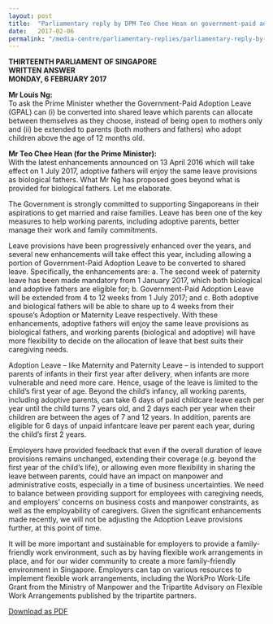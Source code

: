 ```yaml
---
layout: post
title:  "Parliamentary reply by DPM Teo Chee Hean on government-paid adoption leave"
date:   2017-02-06
permalink: "/media-centre/parliamentary-replies/parliamentary-reply-by-dpm-teo-chee-hean-on-6-feb-2017"
---
```


**THIRTEENTH PARLIAMENT OF SINGAPORE  
WRITTEN ANSWER  
MONDAY, 6 FEBRUARY 2017**

**Mr Louis Ng:**  
To ask the Prime Minister whether the Government-Paid Adoption Leave (GPAL) can (i) be converted into shared leave which parents can allocate between themselves as they choose, instead of being open to mothers only and (ii) be extended to parents (both mothers and fathers) who adopt children above the age of 12 months old.

**Mr Teo Chee Hean (for the Prime Minister):**  
With the latest enhancements announced on 13 April 2016 which will take effect on 1 July 2017, adoptive fathers will enjoy the same leave provisions as biological fathers. What Mr Ng has proposed goes beyond what is provided for biological fathers. Let me elaborate.

The Government is strongly committed to supporting Singaporeans in their aspirations to get married and raise families. Leave has been one of the key measures to help working parents, including adoptive parents, better manage their work and family commitments.
 
Leave provisions have been progressively enhanced over the years, and several new enhancements will take effect this year, including allowing a portion of Government-Paid Adoption Leave to be converted to shared leave. Specifically, the enhancements are: a. The second week of paternity leave has been made mandatory from 1 January 2017, which both biological and adoptive fathers are eligible for;   b. Government-Paid Adoption Leave will be extended from 4 to 12 weeks from 1 July 2017; and c. Both adoptive and biological fathers will be able to share up to 4 weeks from their spouse’s Adoption or Maternity Leave respectively.  With these enhancements, adoptive fathers will enjoy the same leave provisions as biological fathers, and working parents (biological and adoptive) will have more flexibility to decide on the allocation of leave that best suits their caregiving needs.

Adoption Leave – like Maternity and Paternity Leave – is intended to support parents of infants in their first year after delivery, when infants are more vulnerable and need more care. Hence, usage of the leave is limited to the child’s first year of age. Beyond the child’s infancy, all working parents, including adoptive parents, can take 6 days of paid childcare leave each per year until the child turns 7 years old, and 2 days each per year when their children are between the ages of 7 and 12 years. In addition, parents are eligible for 6 days of unpaid infantcare leave per parent each year, during the child’s first 2 years.

Employers have provided feedback that even if the overall duration of leave provisions remains unchanged, extending their coverage (e.g. beyond the first year of the child’s life), or allowing even more  flexibility in sharing the leave between parents, could have an impact on manpower and administrative costs, especially in a time of business uncertainties. We need to balance between providing support for employees with caregiving needs, and employers’ concerns on business costs and manpower constraints, as well as the employability of caregivers. Given the significant enhancements made recently, we will not be adjusting the Adoption Leave provisions further, at this point of time.

It will be more important and sustainable for employers to provide a family-friendly work environment, such as by having flexible work arrangements in place, and for our wider community to create a more family-friendly environment in Singapore. Employers can tap on various resources to implement flexible work arrangements, including the WorkPro Work-Life Grant from the Ministry of Manpower and the Tripartite Advisory on Flexible Work Arrangements published by the tripartite partners.

[Download as PDF](https://github.com/isomerpages/isomerpages-stratgroup/raw/master/images/parliamentary%20files/parliamentary-reply-by-dpm-teo-chee-hean-on-6-feb-2017.pdf)
